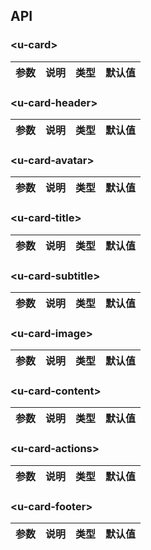 ## API

### \<u-card\>

| 参数 | 说明 | 类型 | 默认值 |
| --- | --- | --- | --- |

### \<u-card-header\>

| 参数 | 说明 | 类型 | 默认值 |
| --- | --- | --- | --- |

### \<u-card-avatar\>

| 参数 | 说明 | 类型 | 默认值 |
| --- | --- | --- | --- |

### \<u-card-title\>

| 参数 | 说明 | 类型 | 默认值 |
| --- | --- | --- | --- |

### \<u-card-subtitle\>

| 参数 | 说明 | 类型 | 默认值 |
| --- | --- | --- | --- |

### \<u-card-image\>

| 参数 | 说明 | 类型 | 默认值 |
| --- | --- | --- | --- |

### \<u-card-content\>

| 参数 | 说明 | 类型 | 默认值 |
| --- | --- | --- | --- |

### \<u-card-actions\>

| 参数 | 说明 | 类型 | 默认值 |
| --- | --- | --- | --- |

### \<u-card-footer\>

| 参数 | 说明 | 类型 | 默认值 |
| --- | --- | --- | --- |